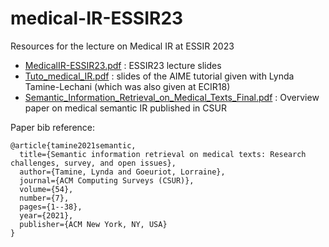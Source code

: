# medical-IR-ESSIR23
Resources for the lecture on Medical IR at ESSIR 2023

- [MedicalIR-ESSIR23.pdf](https://github.com/lorraine-goeuriot/medical-IR-ESSIR23/blob/main/MedicalIR-ESSIR23.pdf) : ESSIR23 lecture slides
- [Tuto_medical_IR.pdf](https://github.com/lorraine-goeuriot/medical-IR-ESSIR23/blob/main/Tuto_medical_IR.pdf) : slides of the AIME tutorial given with Lynda Tamine-Lechani (which was also given at ECIR18)
- [Semantic_Information_Retrieval_on_Medical_Texts_Final.pdf](https://github.com/lorraine-goeuriot/medical-IR-ESSIR23/blob/main/Semantic_Information_Retrieval_on_Medical_Texts_Final.pdf) : Overview paper on medical semantic IR published in CSUR

Paper bib reference: 

```
@article{tamine2021semantic,
  title={Semantic information retrieval on medical texts: Research challenges, survey, and open issues},
  author={Tamine, Lynda and Goeuriot, Lorraine},
  journal={ACM Computing Surveys (CSUR)},
  volume={54},
  number={7},
  pages={1--38},
  year={2021},
  publisher={ACM New York, NY, USA}
}
```
